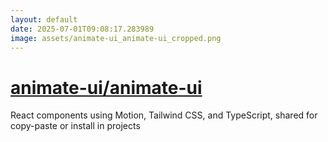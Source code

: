 ```yaml
---
layout: default
date: 2025-07-01T09:08:17.283989
image: assets/animate-ui_animate-ui_cropped.png
---
```


# [animate-ui/animate-ui](https://github.com/animate-ui/animate-ui)

React components using Motion, Tailwind CSS, and TypeScript, shared for copy-paste or install in projects
